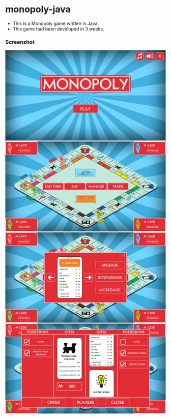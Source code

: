 # monopoly-java
* This is a Monopoly game written in Java.
* This game had been developed in 3 weeks.
### Screenshot

![screenshot](screenshot-1.png "A screenshot of the game")
![screenshot](screenshot-2.png "A screenshot of the game")
![screenshot](screenshot-3.png "A screenshot of the game")
![screenshot](screenshot-4.png "A screenshot of the game")
